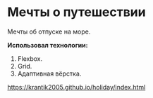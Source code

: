 # Мечты о путешествии

Мечты об отпуске на море.

**Использовал технологии:**

1. Flexbox.
2. Grid.
3. Адаптивная вёрстка.

https://krantik2005.github.io/holiday/index.html
